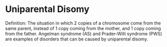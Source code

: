 # Uniparental Disomy

Definition: The situation in which 2 copies of a chromosome come from the same parent, instead of 1 copy coming from the mother, and 1 copy coming from the father. Angelman syndrome (AS) and Prader-Willi syndrome (PWS) are examples of disorders that can be caused by uniparental disomy.